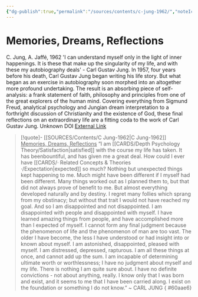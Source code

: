 ```yaml
---
{"dg-publish":true,"permalink":"/sources/contents/c-jung-1962/","noteIcon":"1","created":"2023-04-20T10:41:05.423+02:00","updated":"2023-04-30T11:51:14.112+02:00"}
---
```



# Memories, Dreams, Reflections
C. Jung, A. Jaffé, 1962
'I can understand myself only in the light of inner happenings. It is these that make up the singularity of my life, and with these my autobiography deals' - Carl Gustav Jung. In 1957, four years before his death, Carl Gustav Jung began writing his life story. But what began as an exercise in autobiography soon morphed into an altogether more profound undertaking. The result is an absorbing piece of self-analysis: a frank statement of faith, philosophy and principles from one of the great explorers of the human mind. Covering everything from Sigmund Freud, analytical psychology and Jungian dream interpretation to a forthright discussion of Christianity and the existence of God, these final reflections on an extraordinary life are a fitting coda to the work of Carl Gustav Jung.
Unknown DOI
[External Link](https://www.semanticscholar.org/paper/72cebce9f2d9a9530c23bcd6c7fad8c6b5ce0ebc)

> [!quote]- [[SOURCES/Contents/C Jung-1962\|C Jung-1962]]  <u>Memories, Dreams, Reflections</u>
>  “I am [[CARDS/Depth Psychology Theory/Satisfaction\|satisfied]] with the course my life has taken. It has beenbountiful, and has given me a great deal. How could I ever have [[CARDS/· Related Concepts & Theories ·/Expectation\|expected]] so much? Nothing but unexpected things kept happening to me. Much might have been different if I myself had been different. 
>  Many things worked out as I planned them to, but that did not always prove of benefit to me. But almost everything developed naturally and by destiny.
>  I regret many follies which sprang from my obstinacy; but without that trait I would not have reached my goal. And so I am disappointed and not disappointed. I am disappointed with people and disappointed with myself. I have learned amazing things from people, and have accomplished more than I expected of myself.
>   I cannot form any final judgment because the phenomenon of life and the phenomenon of man are too vast. The older I have become, the less I have understood or had insight into or known about myself.
>   I am astonished, disappointed, pleased with myself. I am distressed, depressed, rapturous. I am all these things at once, and cannot add up the sum. I am incapable of determining ultimate worth or worthlessness; I have no judgment about myself and my life. There is nothing I am quite sure about. I have no definite convictions - not about anything, really. I know only that I was born and exist, and it seems to me that I have been carried along. I exist on the foundation or something I do not know.” ~ CARL JUNG
{ #60aae6}


